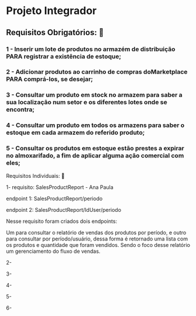 # Projeto Integrador

## Requisitos Obrigatórios: 📝
### 1 - Inserir um lote de produtos no armazém de distribuição PARA registrar a existência de estoque;

### 2 - Adicionar produtos ao carrinho de compras doMarketplace PARA comprá-los, se desejar;

### 3 - Consultar um produto em stock no armazem para saber a sua localização num setor e os diferentes lotes onde se encontra;

### 4 - Consultar um produto em todos os armazens para saber o estoque em cada armazem do referido produto;

### 5 - Consultar os produtos em estoque estão prestes a expirar no almoxarifado, a fim de aplicar alguma ação comercial com eles;

Requisitos Individuais: 📝

1- requisito: SalesProductReport - Ana Paula

endpoint 1: SalesProductReport/periodo

endpoint 2: SalesProductReport/IdUser/periodo

Nesse requisito foram criados dois endpoints:

Um para consultar o relatório de vendas dos produtos por período, e outro para consultar por período/usuário, dessa forma é retornado  uma lista com os produtos e quantidade que foram vendidos.
Sendo o foco desse relatório um gerenciamento do fluxo de vendas.

2-

3-

4-

5-

6-



